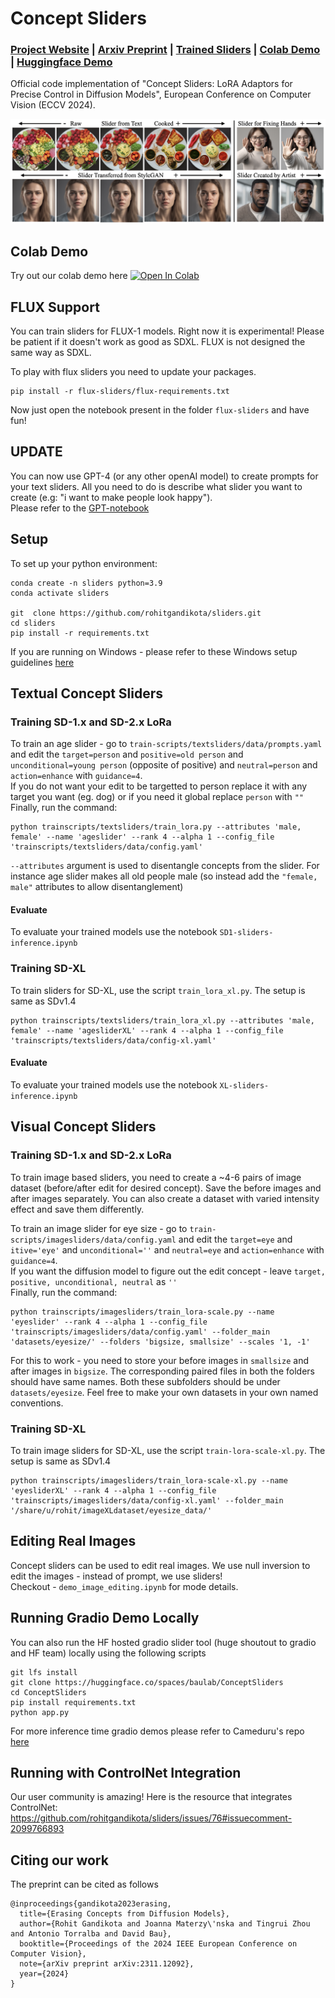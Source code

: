 # Concept Sliders
###  [Project Website](https://sliders.baulab.info) | [Arxiv Preprint](https://arxiv.org/pdf/2311.12092.pdf) | [Trained Sliders](https://sliders.baulab.info/weights/xl_sliders/) | [Colab Demo](https://colab.research.google.com/github/rohitgandikota/sliders/blob/main/demo_concept_sliders.ipynb) | [Huggingface Demo](https://huggingface.co/spaces/baulab/ConceptSliders) <br>
Official code implementation of "Concept Sliders: LoRA Adaptors for Precise Control in Diffusion Models", European Conference on Computer Vision (ECCV 2024).

<div align='center'>
<img src = 'images/main_figure.png'>
</div>

## Colab Demo
Try out our colab demo here [![Open In Colab](https://colab.research.google.com/assets/colab-badge.svg)](https://colab.research.google.com/github/rohitgandikota/sliders/blob/main/demo_concept_sliders.ipynb)

## FLUX Support
You can train sliders for FLUX-1 models. Right now it is experimental! Please be patient if it doesn't work as good as SDXL. FLUX is not designed the same way as SDXL. <br>

To play with flux sliders you need to update your packages. 
```
pip install -r flux-sliders/flux-requirements.txt
```

Now just open the notebook present in the folder `flux-sliders` and have fun! 

## UPDATE
You can now use GPT-4 (or any other openAI model) to create prompts for your text sliders. All you need to do is describe what slider you want to create (e.g: "i want to make people look happy"). <br>
Please refer to the [GPT-notebook](https://github.com/rohitgandikota/sliders/blob/main/GPT_prompt_helper.ipynb)

## Setup
To set up your python environment:
```
conda create -n sliders python=3.9
conda activate sliders

git  clone https://github.com/rohitgandikota/sliders.git
cd sliders
pip install -r requirements.txt
```
If you are running on Windows - please refer to these Windows setup guidelines [here](https://github.com/rohitgandikota/sliders/issues/27#issuecomment-1833572579)
## Textual Concept Sliders
### Training SD-1.x and SD-2.x LoRa
To train an age slider - go to `train-scripts/textsliders/data/prompts.yaml` and edit the `target=person` and `positive=old person` and `unconditional=young person` (opposite of positive) and `neutral=person` and `action=enhance` with `guidance=4`. <br>
If you do not want your edit to be targetted to person replace it with any target you want (eg. dog) or if you need it global replace `person` with `""`  <br>
Finally, run the command:
```
python trainscripts/textsliders/train_lora.py --attributes 'male, female' --name 'ageslider' --rank 4 --alpha 1 --config_file 'trainscripts/textsliders/data/config.yaml'
```

`--attributes` argument is used to disentangle concepts from the slider. For instance age slider makes all old people male (so instead add the `"female, male"` attributes to allow disentanglement)


#### Evaluate 
To evaluate your trained models use the notebook `SD1-sliders-inference.ipynb`


### Training SD-XL
To train sliders for SD-XL, use the script `train_lora_xl.py`. The setup is same as SDv1.4

```
python trainscripts/textsliders/train_lora_xl.py --attributes 'male, female' --name 'agesliderXL' --rank 4 --alpha 1 --config_file 'trainscripts/textsliders/data/config-xl.yaml'
```

#### Evaluate 
To evaluate your trained models use the notebook `XL-sliders-inference.ipynb`


## Visual Concept Sliders
### Training SD-1.x and SD-2.x LoRa
To train image based sliders, you need to create a ~4-6 pairs of image dataset (before/after edit for desired concept). Save the before images and after images separately. You can also create a dataset with varied intensity effect and save them differently. 

To train an image slider for eye size - go to `train-scripts/imagesliders/data/config.yaml` and edit the `target=eye` and `itive='eye'` and `unconditional=''` and `neutral=eye` and `action=enhance` with `guidance=4`. <br>
If you want the diffusion model to figure out the edit concept - leave `target, positive, unconditional, neutral` as `''`<br>
Finally, run the command:
```
python trainscripts/imagesliders/train_lora-scale.py --name 'eyeslider' --rank 4 --alpha 1 --config_file 'trainscripts/imagesliders/data/config.yaml' --folder_main 'datasets/eyesize/' --folders 'bigsize, smallsize' --scales '1, -1' 
```
For this to work - you need to store your before images in `smallsize` and after images in `bigsize`. The corresponding paired files in both the folders should have same names. Both these subfolders should be under `datasets/eyesize`. Feel free to make your own datasets in your own named conventions.
### Training SD-XL
To train image sliders for SD-XL, use the script `train-lora-scale-xl.py`. The setup is same as SDv1.4

```
python trainscripts/imagesliders/train_lora-scale-xl.py --name 'eyesliderXL' --rank 4 --alpha 1 --config_file 'trainscripts/imagesliders/data/config-xl.yaml' --folder_main '/share/u/rohit/imageXLdataset/eyesize_data/'
```

## Editing Real Images
Concept sliders can be used to edit real images. We use null inversion to edit the images - instead of prompt, we use sliders! <br>
Checkout - `demo_image_editing.ipynb` for mode details.

## Running Gradio Demo Locally
You can also run the HF hosted gradio slider tool (huge shoutout to gradio and HF team) locally using the following scripts
```
git lfs install
git clone https://huggingface.co/spaces/baulab/ConceptSliders
cd ConceptSliders
pip install requirements.txt
python app.py
```
For more inference time gradio demos please refer to Cameduru's repo [here](https://github.com/camenduru/sliders-colab)

## Running with ControlNet Integration
Our user community is amazing! Here is the resource that integrates ControlNet: https://github.com/rohitgandikota/sliders/issues/76#issuecomment-2099766893
## Citing our work
The preprint can be cited as follows
```
@inproceedings{gandikota2023erasing,
  title={Erasing Concepts from Diffusion Models},
  author={Rohit Gandikota and Joanna Materzy\'nska and Tingrui Zhou and Antonio Torralba and David Bau},
  booktitle={Proceedings of the 2024 IEEE European Conference on Computer Vision},
  note={arXiv preprint arXiv:2311.12092},
  year={2024}
}
```
